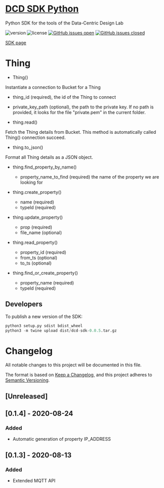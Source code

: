 # [DCD SDK Python](https://datacentricdesign.org/tools/sdk-python/)

Python SDK for the tools of the Data-Centric Design Lab

![version](https://img.shields.io/badge/version-0.1.6-blue.svg)
![license](https://img.shields.io/badge/license-MIT-blue.svg)
[![GitHub issues open](https://img.shields.io/github/issues/datacentricdesign/dcd-sdk-python.svg?maxAge=2592000)]()
[![GitHub issues closed](https://img.shields.io/github/issues-closed-raw/datacentricdesign/dcd-sdk-python.svg?maxAge=2592000)]()

[SDK page](https://datacentricdesign.org/tools/sdk-python/)




# Thing

* Thing()

Instantiate a connection to Bucket for a Thing

  * thing_id (required), the id of the Thing to connect
  * private_key_path (optional), the path to the private key. If no path is provided, it looks for the file "private.pem" in the current folder.

* thing.read()

Fetch the Thing details from Bucket. This method is automatically called Thing() connection succeed.

* thing.to_json()

Format all Thing details as a JSON object.

* thing.find_property_by_name()

  * property_name_to_find (required) the name of the property we are looking for

* thing.create_property()

  * name (required)
  * typeId (required)

* thing.update_property()
  * prop (required)
  * file_name (optional)


* thing.read_property()
  * property_id (required)
  * from_ts (optional)
  * to_ts (optional)

* thing.find_or_create_property()
  * property_name (required)
  * typeId (required)

## Developers

To publish a new version of the SDK:

```python
python3 setup.py sdist bdist_wheel
python3 -m twine upload dist/dcd-sdk-0.0.5.tar.gz
```

# Changelog

All notable changes to this project will be documented in this file.

The format is based on [Keep a Changelog](https://keepachangelog.com/en/1.0.0/),
and this project adheres to [Semantic Versioning](https://semver.org/spec/v2.0.0.html).

## [Unreleased]

## [0.1.4] - 2020-08-24

### Added
- Automatic generation of property IP_ADDRESS

## [0.1.3] - 2020-08-13

### Added
- Extended MQTT API

